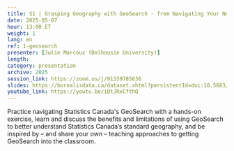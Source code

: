 ```yaml
---
title: S1 | Grasping Geography with GeoSearch - from Navigating Your Needs to Teaching the Tool
date: 2025-05-07
hour: 13:00 ET
weight: 1
lang: en
ref: 1-geosearch
presenter: [Julie Marcoux (Dalhousie University)]
length:
category: presentation
archive: 2025
session_link: https://zoom.us/j/91339785636
slides: https://borealisdata.ca/dataset.xhtml?persistentId=doi:10.5683/SP3/NYDHKA
youtube_link: https://youtu.be/iDtJRxCfthQ
---
```

Practice navigating Statistics Canada's GeoSearch with a hands-on exercise, learn and discuss the benefits and limitations of using GeoSearch to better understand Statistics Canada’s standard geography, and be inspired by – and share your own – teaching approaches to getting GeoSearch into the classroom.
